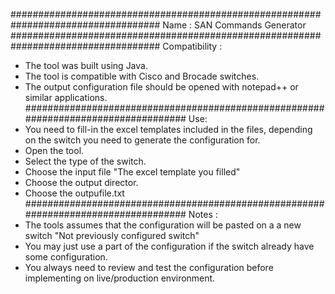 ###################################################################################
Name : SAN Commands Generator
###################################################################################
Compatibility : 
- The tool was built using Java.
- The tool is compatible with Cisco and Brocade switches.
- The output configuration file should be opened with notepad++ or similar applications.
###################################################################################
Use:
- You need to fill-in the excel templates included in the files, depending on the switch you need to generate the configuration for.
- Open the tool.
- Select the type of the switch.
- Choose the input file "The excel template you filled"
- Choose the output director.
- Choose the outpufile.txt
###################################################################################
Notes :
- The tools assumes that the configuration will be pasted on a a new switch "Not previously configured switch"
- You may just use a part of the configuration if the switch already have some configuration.
- You always need to review and test the configuration before implementing on  live/production environment. 

